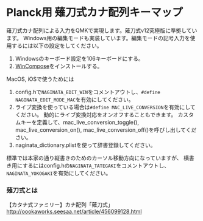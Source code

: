 # Planck用 薙刀式カナ配列キーマップ

薙刀式カナ配列による入力をQMKで実現します。薙刀式v12究極版に準拠しています。
Windows用の編集モードも実装しています。編集モードの記号入力を使用するには以下の設定をしてください。

1. Windowsのキーボード設定を106キーボードにする。
2. [WinCompose](http://wincompose.info/)をインストールする。

MacOS, iOSで使うためには

1. config.hで`NAGINATA_EDIT_WIN`をコメントアウトし、`#define NAGINATA_EDIT_MODE_MAC`を有効にしてください。
2. ライプ変換を使っている場合は`#define MAC_LIVE_CONVERSION`を有効にしてください。
   動的にライブ変換対応をオンオフすることもできます。
   カスタムキーを定義して、mac_live_conversion_toggle(), mac_live_conversion_on(), mac_live_conversion_off()を呼びし出してください。
3. naginata_dictionary.plistを使って辞書登録してください。

標準では本家の通り縦書きのためのカーソル移動方向になっていますが、
横書き用にするにはconfig.hの`NAGINATA_TATEGAKI`をコメントアウトし、
`NAGINATA_YOKOGAKI`を有効にしてください。

### 薙刀式とは

【カタナ式ファミリー】カナ配列「薙刀式」
http://oookaworks.seesaa.net/article/456099128.html
